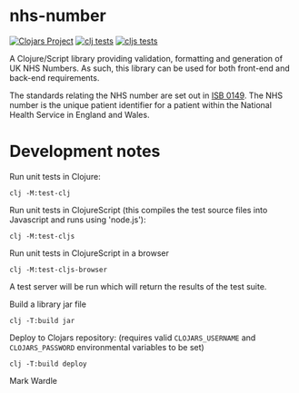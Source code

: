 # nhs-number

[![Clojars Project](https://img.shields.io/clojars/v/com.eldrix/nhs-number.svg)](https://clojars.org/com.eldrix/nhs-number)
[![clj tests](https://github.com/wardle/nhs-number/actions/workflows/test-clj.yml/badge.svg)](https://github.com/wardle/nhs-number/actions/workflows/test-clj.yml)
[![cljs tests](https://github.com/wardle/nhs-number/actions/workflows/test-cljs.yml/badge.svg)](https://github.com/wardle/nhs-number/actions/workflows/test-cljs.yml)

A Clojure/Script library providing validation, formatting and generation of UK NHS 
Numbers. As such, this library can be used for both front-end and back-end requirements.

The standards relating the NHS number are set out in [ISB 0149](https://digital.nhs.uk/data-and-information/information-standards/information-standards-and-data-collections-including-extractions/publications-and-notifications/standards-and-collections/isb-0149-nhs-number).
The NHS number is the unique patient identifier for a patient within the National Health 
Service in England and Wales.



# Development notes

Run unit tests in Clojure:
```shell
clj -M:test-clj
```

Run unit tests in ClojureScript (this compiles the test source files into Javascript and runs using 'node.js'):
```shell
clj -M:test-cljs
```

Run unit tests in ClojureScript in a browser
```shell
clj -M:test-cljs-browser
```

A test server will be run which will return the results of the test suite.


Build a library jar file
```shell
clj -T:build jar
```

Deploy to Clojars repository: (requires valid `CLOJARS_USERNAME` and 
`CLOJARS_PASSWORD` environmental variables to be set)

```shell
clj -T:build deploy
```


Mark Wardle
